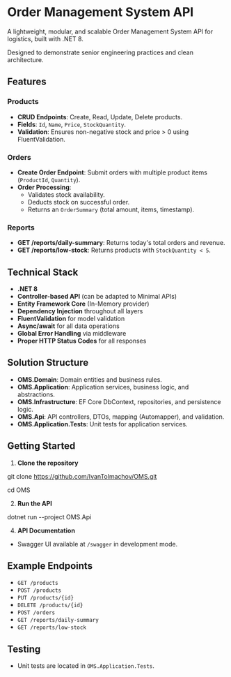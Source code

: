# Order Management System API

A lightweight, modular, and scalable Order Management System API for logistics, built with .NET 8.

Designed to demonstrate senior engineering practices and clean architecture.

## Features

### Products
- **CRUD Endpoints**: Create, Read, Update, Delete products.
- **Fields**: `Id`, `Name`, `Price`, `StockQuantity`.
- **Validation**: Ensures non-negative stock and price > 0 using FluentValidation.

### Orders
- **Create Order Endpoint**: Submit orders with multiple product items (`ProductId`, `Quantity`).
- **Order Processing**:
  - Validates stock availability.
  - Deducts stock on successful order.
  - Returns an `OrderSummary` (total amount, items, timestamp).

### Reports
- **GET /reports/daily-summary**: Returns today's total orders and revenue.
- **GET /reports/low-stock**: Returns products with `StockQuantity < 5`.

## Technical Stack

- **.NET 8**
- **Controller-based API** (can be adapted to Minimal APIs)
- **Entity Framework Core** (In-Memory provider)
- **Dependency Injection** throughout all layers
- **FluentValidation** for model validation
- **Async/await** for all data operations
- **Global Error Handling** via middleware
- **Proper HTTP Status Codes** for all responses

## Solution Structure

- **OMS.Domain**: Domain entities and business rules.
- **OMS.Application**: Application services, business logic, and abstractions.
- **OMS.Infrastructure**: EF Core DbContext, repositories, and persistence logic.
- **OMS.Api**: API controllers, DTOs, mapping (Automapper), and validation.
- **OMS.Application.Tests**: Unit tests for application services.

## Getting Started

1. **Clone the repository**

git clone https://github.com/IvanTolmachov/OMS.git 

cd OMS
   
2. **Run the API**

dotnet run --project OMS.Api

4. **API Documentation**
- Swagger UI available at `/swagger` in development mode.

## Example Endpoints

- `GET /products`
- `POST /products`
- `PUT /products/{id}`
- `DELETE /products/{id}`
- `POST /orders`
- `GET /reports/daily-summary`
- `GET /reports/low-stock`

## Testing

- Unit tests are located in `OMS.Application.Tests`.
